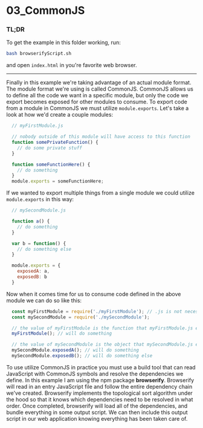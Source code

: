 # 03_CommonJS

### TL;DR

To get the example in this folder working, run:

```sh
bash browserifyScript.sh
```

and open `index.html` in you're favorite web browser.

-------

Finally in this example we're taking advantage of an actual module format. The module format we're
using is called CommonJS. CommonJS allows us to define all the code we want in a specific module, but
only the code we export becomes exposed for other modules to consume. To export code from a module in
CommonJS we must utilize `module.exports`. Let's take a look at how we'd create a couple modules:

```js
  // myFirstModule.js

  // nobody outside of this module will have access to this function
  function somePrivateFunction() {
    // do some private stuff
  }

  function someFunctionHere() {
    // do something
  }
  module.exports = someFunctionHere;
```

If we wanted to export multiple things from a single module we could utilize `module.exports` in this way:

```js
  // mySecondModule.js

  function a() {
    // do something
  }

  var b = function() {
    // do something else
  }

  module.exports = {
    exposedA: a,
    exposedB: b
  }
```

Now when it comes time for us to consume code defined in the above module we can do so like this:

```js
  const myFirstModule = require('./myFirstModule'); // .js is not necessary
  const mySecondModule = require('./mySecondModule');

  // the value of myFirstModule is the function that myFirstModule.js exported
  myFirstModule(); // will do something

  // the value of mySecondModule is the object that mySecondModule.js exported
  mySecondModule.exposedA(); // will do something
  mySecondModule.exposedB(); // will do something else
```

To use utilize CommonJS in practice you must use a build tool that can read JavaScript with CommonJS symbols
and resolve the dependencies we define. In this example I am using the npm package **browserify**. Browserify
will read in an entry JavaScript file and follow the entire dependency chain we've created. Browserify implements
the topological sort algorithm under the hood so that it knows which dependencies need to be resolved in what order.
Once completed, browserify will load all of the dependencies, and bundle everything in some output script. We can then
include this output script in our web application knowing everything has been taken care of.
